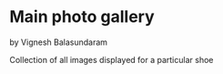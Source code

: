 # Main photo gallery

by Vignesh Balasundaram

Collection of all images displayed for a particular shoe
